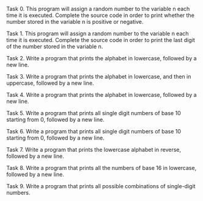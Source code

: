 Task 0. This program will assign a random number to the variable n each time it is executed. Complete the source code in order to print whether the number stored in the variable n is positive or negative.

Task 1. This program will assign a random number to the variable n each time it is executed. Complete the source code in order to print the last digit of the number stored in the variable n.

Task 2. Write a program that prints the alphabet in lowercase, followed by a new line.

Task 3. Write a program that prints the alphabet in lowercase, and then in uppercase, followed by a new line.

Task 4. Write a program that prints the alphabet in lowercase, followed by a new line.

Task 5. Write a program that prints all single digit numbers of base 10 starting from 0, followed by a new line.

Task 6. Write a program that prints all single digit numbers of base 10 starting from 0, followed by a new line.

Task 7. Write a program that prints the lowercase alphabet in reverse, followed by a new line.

Task 8. Write a program that prints all the numbers of base 16 in lowercase, followed by a new line.

Task 9. Write a program that prints all possible combinations of single-digit numbers.


